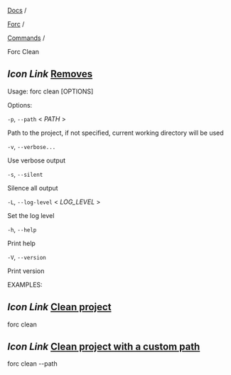 [Docs](https://docs.fuel.network/) /

[Forc](https://docs.fuel.network/docs/forc/) /

[Commands](https://docs.fuel.network/docs/forc/commands/) /

Forc Clean

## _Icon Link_ [Removes](https://docs.fuel.network/docs/forc/commands/forc%5fclean/\#forc-clean)

Usage: forc clean \[OPTIONS\]

Options:

`-p`, `--path` < _PATH_ \>

Path to the project, if not specified, current working directory will be used

`-v`, `--verbose...`

Use verbose output

`-s`, `--silent`

Silence all output

`-L`, `--log-level` < _LOG\_LEVEL_ \>

Set the log level

`-h`, `--help`

Print help

`-V`, `--version`

Print version

EXAMPLES:

## _Icon Link_ [Clean project](https://docs.fuel.network/docs/forc/commands/forc%5fclean/\#forc-clean)

forc clean

## _Icon Link_ [Clean project with a custom path](https://docs.fuel.network/docs/forc/commands/forc%5fclean/\#forc-clean)

forc clean --path